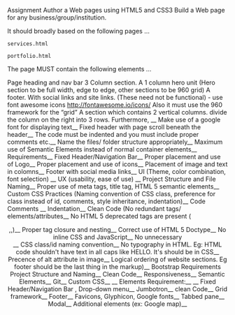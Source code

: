 Assignment
Author a Web pages using HTML5 and CSS3
Build a Web page for any business/group/institution.

It should broadly based on the following pages …

    services.html

    portfolio.html

The page MUST contain the following elements …

Page heading and nav bar
3 Column section.
A 1 column hero unit (Hero section to be full width, edge to edge, other sections to be 960 grid)
A footer. With social links and site links. (These need not be functional) - use font awesome icons http://fontawesome.io/icons/
Also it must use the 960 framework for the “grid”
A section which contains 2 vertical columns. divide the column on the right into 3 rows.
Furthermore,
__
Make use of a google font for displaying text__
Fixed header with page scroll beneath the header__
The code must be indented and you must include proper comments etc.__
Name the files/ folder structure appropriately__
Maximum use of Semantic Elements instead of normal container elements__
Requirements__
Fixed Header/Navigation Bar__
Proper placement and use of Logo__
Proper placement and use of icons__
Placement of image and text in colomns__
Footer with  social media links__
UI (Theme, color combination, font selection) __
UX (usability, ease of use) __
Project Structure and File Naming__
Proper use of meta tags, title tag, HTML 5 semantic elements__
Custom CSS Practices (Naming convention of CSS class, preference for class instead of id, comments, style inheritance, indentation)__
Code Comments __
Indentation__
Clean Code (No redundant tags/ elements/attributes__
No HTML 5 deprecated tags are present (<center>,<font>,<frame>)__
Proper tag closure and nesting__
Correct use of HTML 5 Doctype__
No inline CSS and JavaScript__
No unnecessary <div> __
CSS class/id naming convention__
No typography in HTML. Eg: HTML code shouldn't have text in all caps like  HELLO.  It's should be in CSS__
Precence of alt attribute in image__
Logical ordering of website sections. Eg footer should be the last thing in the markup)__
Bootstrap Requirements
Project Structure and Naming__
Clean Code__
Responsiveness__
Semantic Elements__
Git__
Custom CSS__
__
Elements Requirement:__
__
Fixed Header/Navigation Bar , Drop-down menu__
Jumbotron__
clean Code__
Grid framework__
Footer__
Favicons, Glyphicon, Google fonts__
Tabbed pane__
Modal__
Additional elements (ex: Google map)__